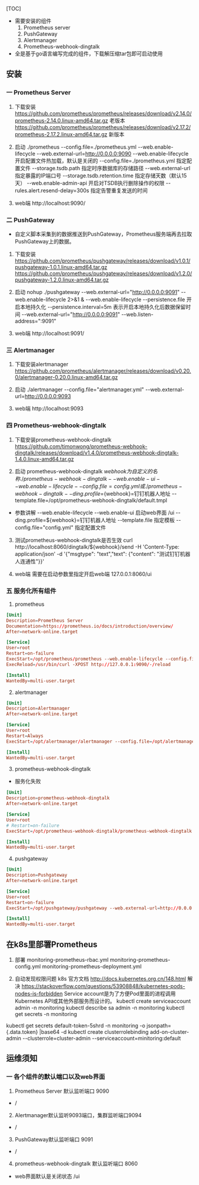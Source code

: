 [TOC]
- 需要安装的组件
    1. Prometheus server 
    2. PushGateway
    3. Alertmanager
    4. Prometheus-webhook-dingtalk
- 全是基于go语言编写完成的组件，下载解压缩tar包即可启动使用
## 安装
### 一 Prometheus Server
1. 下载安装
    https://github.com/prometheus/prometheus/releases/download/v2.14.0/prometheus-2.14.0.linux-amd64.tar.gz 老版本
    https://github.com/prometheus/prometheus/releases/download/v2.17.2/prometheus-2.17.2.linux-amd64.tar.gz 新版本

2. 启动
    ./prometheus --config.file=./prometheus.yml --web.enable-lifecycle --web.external-url=http://0.0.0.0:9090
    --web.enable-lifecycle 开启配置文件热加载，默认是关闭的
    --config.file=./prometheus.yml 指定配置文件
    --storage.tsdb.path 指定时序数据库的存储路径
    --web.external-url 指定暴露的IP端口号
​    --storage.tsdb.retention.time 指定存储天数（默认15天）
    --web.enable-admin-api 开启对TSDB执行删除操作的权限
    --rules.alert.resend-delay=300s 指定告警重复发送的时间
3. web端
http://localhost:9090/

### 二 PushGateway
- 自定义脚本采集到的数据推送到PushGateway，Prometheus服务端再去拉取PushGateway上的数据。
1. 下载安装
 https://github.com/prometheus/pushgateway/releases/download/v1.0.1/pushgateway-1.0.1.linux-amd64.tar.gz
 https://github.com/prometheus/pushgateway/releases/download/v1.2.0/pushgateway-1.2.0.linux-amd64.tar.gz

2. 启动
nohup ./pushgateway --web.external-url="http://0.0.0.0:9091" --web.enable-lifecycle 2>&1 &
--web.enable-lifecycle
--persistence.file 开启本地持久化
--persistence.interval=5m  表示开启本地持久化后数据保留时间
--web.external-url="http://0.0.0.0:9091"
--web.listen-address=":9091"
3. web端
http://localhost:9091/

### 三 Alertmanager
1. 下载安装alertmanager
    https://github.com/prometheus/alertmanager/releases/download/v0.20.0/alertmanager-0.20.0.linux-amd64.tar.gz
    
2. 启动
    ./alertmanager --config.file="alertmanager.yml" --web.external-url=http://0.0.0.0:9093

3. web端
http://localhost:9093

### 四 Prometheus-webhook-dingtalk
1. 下载安装prometheus-webhook-dingtalk
https://github.com/timonwong/prometheus-webhook-dingtalk/releases/download/v1.4.0/prometheus-webhook-dingtalk-1.4.0.linux-amd64.tar.gz

2. 启动 prometheus-webhook-dingtalk
${webhook} 为自定义的名称
./prometheus-webhook-dingtalk --web.enable-ui --web.enable-lifecycle --config.file=config.yml
或
./prometheus-webhook-dingtalk --ding.profile=${webhook}=钉钉机器人地址 --template.file=/opt/prometheus-webhook-dingtalk/default.tmpl
- 参数讲解
--web.enable-lifecycle 
--web.enable-ui 启动web界面 /ui
--ding.profile=${webhook}=钉钉机器人地址
--template.file 指定模板
--config.file="config.yml" 指定配置文件

3. 测试prometheus-webhook-dingtalk是否生效
curl http://localhost:8060/dingtalk/${webhook}/send -H 'Content-Type: application/json' -d '{"msgtype": "text","text": {"content": "测试钉钉机器人连通性"}}'

4. web端
需要在启动参数里指定开启web端
127.0.0.1:8060/ui

### 五 服务化所有组件
1. prometheus
```conf
[Unit]
Description=Prometheus Server
Documentation=https://prometheus.io/docs/introduction/overview/
After=network-online.target

[Service]
User=root
Restart=on-failure
ExecStart=/opt/prometheus/prometheus --web.enable-lifecycle --config.file=/opt/prometheus/prometheus.yml --storage.tsdb.path=/opt/prometheus/data --web.external-url=http://0.0.0.0:9090
ExecReload=/usr/bin/curl -XPOST http://127.0.0.1:9090/-/reload

[Install]
WantedBy=multi-user.target
```
2. alertmanager
```conf
[Unit]
Description=Alertmanager
After=network-online.target

[Service]
User=root
Restart=Always
ExecStart=/opt/alertmanager/alertmanager --config.file=/opt/alertmanager/alertmanager.yml --web.external-url=http://0.0.0.0:9093

[Install]
WantedBy=multi-user.target
```
3. prometheus-webhook-dingtalk
- 服务化失败
```conf
[Unit]
Description=prometheus-webhook-dingtalk
After=network-online.target

[Service]
User=root
# Restart=on-failure
ExecStart=/opt/prometheus-webhook-dingtalk/prometheus-webhook-dingtalk --web.enable-ui --web.enable-lifecycle --config.file=/opt/prometheus-webhook-dingtalk/config.yml

[Install]
WantedBy=multi-user.target
```

4. pushgateway
```conf
[Unit]
Description=Pushgateway
After=network-online.target

[Service]
User=root
Restart=on-failure
ExecStart=/opt/pushgateway/pushgateway --web.external-url=http://0.0.0.0:9091 --web.enable-lifecycle

[Install]
WantedBy=multi-user.target
```
## 在k8s里部署Prometheus
1. 部署 
monitoring-prometheus-rbac.yml
monitoring-prometheus-config.yml
monitoring-prometheus-deployment.yml

2. 自动发现权限问题
k8s 官方文档 http://docs.kubernetes.org.cn/148.html
解决 https://stackoverflow.com/questions/53908848/kubernetes-pods-nodes-is-forbidden
Service account是为了方便Pod里面的进程调用Kubernetes API或其他外部服务而设计的。
kubectl create serviceaccount admin -n monitoring
kubectl describe sa admin -n monitoring
kubectl get secrets -n monitoring

kubectl get secrets default-token-5shrd  -n monitoring -o jsonpath={.data.token} |base64 -d
kubectl create clusterrolebinding add-on-cluster-admin --clusterrole=cluster-admin --serviceaccount=minitoring:default

## 运维须知
### 一 各个组件的默认端口以及web界面
1. Prometheus Server 默认监听端口 9090
- /
2. Alertmanager默认监听9093端口，集群监听端口9094
- /
3. PushGateway默认监听端口 9091
- /
4. prometheus-webhook-dingtalk  默认监听端口 8060
- web界面默认是关闭状态  /ui